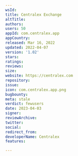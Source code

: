 ```yaml
---
wsId: 
title: Centralex Exchange
altTitle: 
authors: 
users: 50
appId: com.centralex.app
appCountry: 
released: Mar 16, 2022
updated: 2022-04-07
version: '1.02'
stars: 
ratings: 
reviews: 
size: 
website: https://centralex.com
repository: 
issue: 
icon: com.centralex.app.png
bugbounty: 
meta: stale
verdict: fewusers
date: 2023-04-03
signer: 
reviewArchive: 
twitter: 
social: 
redirect_from: 
developerName: Centralex
features: 

---
```


